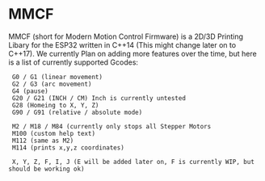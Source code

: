 # MMCF
MMCF (short for Modern Motion Control Firmware) is a 2D/3D Printing Libary for the ESP32 written in C++14 (This might change later on to C++17).
We currently Plan on adding more features over the time, but here is a list of currently supported Gcodes:

```
 G0 / G1 (linear movement)
 G2 / G3 (arc movement)
 G4 (pause)
 G20 / G21 (INCH / CM) Inch is currently untested
 G28 (Homeing to X, Y, Z)
 G90 / G91 (relative / absolute mode)
 
 M2 / M18 / M84 (currently only stops all Stepper Motors
 M100 (custom help text)
 M112 (same as M2)
 M114 (prints x,y,z coordinates)
 
 X, Y, Z, F, I, J (E will be added later on, F is currently WIP, but should be working ok)
```
